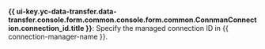 **{{ ui-key.yc-data-transfer.data-transfer.console.form.common.console.form.common.ConnmanConnection.connection_id.title }}**: Specify the managed connection ID in {{ connection-manager-name }}.
